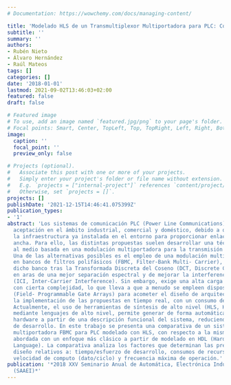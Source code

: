 ```yaml
---
# Documentation: https://wowchemy.com/docs/managing-content/

title: 'Modelado HLS de un Transmultiplexor Multiportadora para PLC: Comparativa dePrestaciones'
subtitle: ''
summary: ''
authors:
- Rubén Nieto
- Álvaro Hernández
- Raúl Mateos
tags: []
categories: []
date: '2018-01-01'
lastmod: 2021-09-02T13:46:03+02:00
featured: false
draft: false

# Featured image
# To use, add an image named `featured.jpg/png` to your page's folder.
# Focal points: Smart, Center, TopLeft, Top, TopRight, Left, Right, BottomLeft, Bottom, BottomRight.
image:
  caption: ''
  focal_point: ''
  preview_only: false

# Projects (optional).
#   Associate this post with one or more of your projects.
#   Simply enter your project's folder or file name without extension.
#   E.g. `projects = ["internal-project"]` references `content/project/deep-learning/index.md`.
#   Otherwise, set `projects = []`.
projects: []
publishDate: '2021-12-15T14:46:41.075399Z'
publication_types:
- '1'
abstract: 'Los sistemas de comunicación PLC (Power Line Communications) tienen gran
  aceptación en el ámbito industrial, comercial y doméstico, debido a que aprovechan
  la infraestructura ya instalada en el entorno para proporcionar enlaces de banda
  ancha. Para ello, las distintas propuestas suelen desarrollar una técnica de acceso
  al medio basada en una modulación multiportadora para la transmisión de información.
  Una de las alternativas posibles es el empleo de una modulación multiportadora basada
  en bancos de filtros polifásicos (FBMC, Filter-Bank Multi- Carrier), la cual incorpora
  dicho banco tras la Transformada Discreta del Coseno (DCT, Discrete Cosine Transform),
  en aras de una mejor separación espectral y de mejorar la interferencia entre portadoras
  (ICI, Inter-Carrier Interference). Sin embargo, exige una alta carga computacional,
  con cierta complejidad, lo que lleva a que a menudo se empleen dispositivos FPGA
  (Field- Programmable Gate Arrays) para acometer el diseño de arquitecturas para
  la implementación de las propuestas en tiempo real, con un consumo de recursos eficiente.
  Actualmente, el uso de herramientas de síntesis de alto nivel (HLS, High-Level Synthesis),
  mediante lenguajes de alto nivel, permite generar de forma automática la arquitectura
  hardware a partir de una descripción funcional del sistema, reduciendo el tiempo
  de desarrollo. En este trabajo se presenta una comparativa de un sistema de comunicaciones
  multiportadora FBMC para PLC modelado con HLS, con respecto a la misma algoritmia
  abordada con un enfoque más clásico a partir de modelado en HDL (Hardware Description
  Language). La comparativa analiza los factores que determinan las prestaciones del
  diseño relativos a: tiempo/esfuerzo de desarrollo, consumos de recursos (eficiencia),
  velocidad de computo (dato/ciclo) y frecuencia máxima de operación.'
publication: '*2018 XXV Seminario Anual de Automática, Electrónica Industrial e Instrumentación
  (SAAEI)*'
---
```

